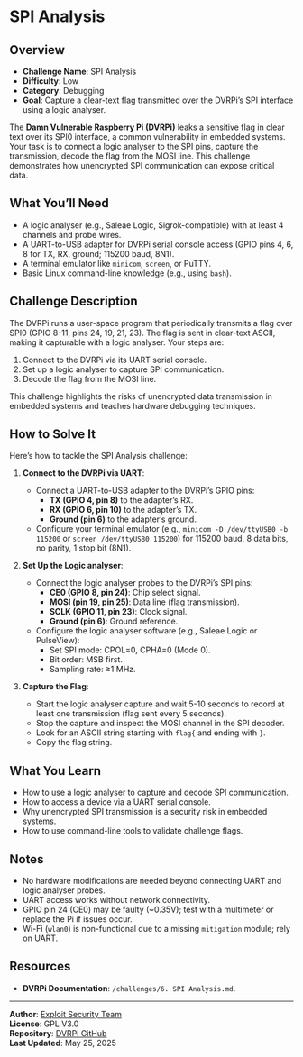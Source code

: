 # SPI Analysis

## Overview
- **Challenge Name**: SPI Analysis  
- **Difficulty**: Low  
- **Category**: Debugging  
- **Goal**: Capture a clear-text flag transmitted over the DVRPi’s SPI interface using a logic analyser.

The **Damn Vulnerable Raspberry Pi (DVRPi)** leaks a sensitive flag in clear text over its SPI0 interface, a common vulnerability in embedded systems. Your task is to connect a logic analyser to the SPI pins, capture the transmission, decode the flag from the MOSI line. This challenge demonstrates how unencrypted SPI communication can expose critical data.

## What You’ll Need
- A logic analyser (e.g., Saleae Logic, Sigrok-compatible) with at least 4 channels and probe wires.
- A UART-to-USB adapter for DVRPi serial console access (GPIO pins 4, 6, 8 for TX, RX, ground; 115200 baud, 8N1).
- A terminal emulator like `minicom`, `screen`, or PuTTY.
- Basic Linux command-line knowledge (e.g., using `bash`).

## Challenge Description
The DVRPi runs a user-space program that periodically transmits a flag over SPI0 (GPIO 8-11, pins 24, 19, 21, 23). The flag is sent in clear-text ASCII, making it capturable with a logic analyser. Your steps are:

1. Connect to the DVRPi via its UART serial console.
2. Set up a logic analyser to capture SPI communication.
3. Decode the flag from the MOSI line.

This challenge highlights the risks of unencrypted data transmission in embedded systems and teaches hardware debugging techniques.

## How to Solve It
Here’s how to tackle the SPI Analysis challenge:

1. **Connect to the DVRPi via UART**:
   - Connect a UART-to-USB adapter to the DVRPi’s GPIO pins:
     - **TX (GPIO 4, pin 8)** to the adapter’s RX.
     - **RX (GPIO 6, pin 10)** to the adapter’s TX.
     - **Ground (pin 6)** to the adapter’s ground.
   - Configure your terminal emulator (e.g., `minicom -D /dev/ttyUSB0 -b 115200` or `screen /dev/ttyUSB0 115200`) for 115200 baud, 8 data bits, no parity, 1 stop bit (8N1).

2. **Set Up the Logic analyser**:
   - Connect the logic analyser probes to the DVRPi’s SPI pins:
     - **CE0 (GPIO 8, pin 24)**: Chip select signal.
     - **MOSI (pin 19, pin 25)**: Data line (flag transmission).
     - **SCLK (GPIO 11, pin 23)**: Clock signal.
     - **Ground (pin 6)**: Ground reference.
   - Configure the logic analyser software (e.g., Saleae Logic or PulseView):
     - Set SPI mode: CPOL=0, CPHA=0 (Mode 0).
     - Bit order: MSB first.
     - Sampling rate: ≥1 MHz.

3. **Capture the Flag**:
   - Start the logic analyser capture and wait 5-10 seconds to record at least one transmission (flag sent every 5 seconds).
   - Stop the capture and inspect the MOSI channel in the SPI decoder.
   - Look for an ASCII string starting with `flag{` and ending with `}`.
   - Copy the flag string.

## What You Learn
- How to use a logic analyser to capture and decode SPI communication.
- How to access a device via a UART serial console.
- Why unencrypted SPI transmission is a security risk in embedded systems.
- How to use command-line tools to validate challenge flags.

## Notes
- No hardware modifications are needed beyond connecting UART and logic analyser probes.
- UART access works without network connectivity.
- GPIO pin 24 (CE0) may be faulty (~0.35V); test with a multimeter or replace the Pi if issues occur.
- Wi-Fi (`wlan0`) is non-functional due to a missing `mitigation` module; rely on UART.

## Resources
- **DVRPi Documentation**: `/challenges/6. SPI Analysis.md`.
  
---

**Author**: [Exploit Security Team](https://www.exploitsecurity.io)  
**License**: GPL V3.0  
**Repository**: [DVRPi GitHub](https://github.com/exploitsecurityio/DVRPi)  
**Last Updated**: May 25, 2025



